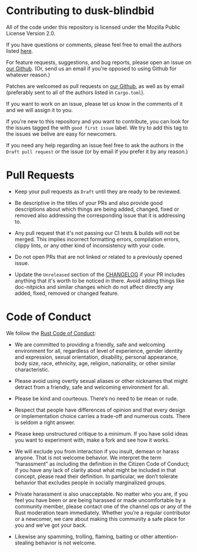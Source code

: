 # Contributing to dusk-blindbid

All of the code under this repository is licensed under the
Mozilla Public License Version 2.0.

If you have questions or comments, please feel free to email the
authors listed [here](https://github.com/dusk-network/dusk-blindbid/blob/master/Cargo.toml#L4).

For feature requests, suggestions, and bug reports, please open an issue on
[our Github](https://github.com/dusk-network/dusk-blindbid). (Or, send us
an email if you're opposed to using Github for whatever reason.)

Patches are welcomed as pull requests on
[our Github](https://github.com/dusk-network/dusk-blindbid), as well as by
email (preferably sent to all of the authors listed in `Cargo.toml`).

If you want to work on an issue, please let us know in the comments of it and
we will assign it to you.

If you're new to this repository and you want to contribute, you can
look for the issues tagged the with `good first issue` label. We try to add this tag
to the issues we belive are easy for newcomers.

If you need any help regarding an issue feel free to ask the authors in the `Draft pull request`
or the issue (or by email if you prefer it by any reason.)

# Pull Requests

- Keep your pull requests as `Draft` until they are ready to be reviewed.

- Be descriptive in the titles of your PRs and also provide good descriptions about
  which things are being added, changed, fixed or removed also addressing the corresponding
  issue that it is addressing to.

- Any pull request that it's not passing our CI tests & builds will not be merged.
  This implies incorrect formatting errors, compilation errors, clippy lints, or any
  other kind of inconsistency with your code.

- Do not open PRs that are not linked or related to a previously opened issue.

- Update the `Unreleased` section of the [CHANGELOG](https://github.com/dusk-network/dusk-blindbid/blob/master/CHANGELOG.md)
  if your PR includes anything that it's worth to be noticed in there. Avoid adding things
  like doc-nitpicks and similar changes which do not affect directly any added,
  fixed, removed or changed feature.

# Code of Conduct

We follow the [Rust Code of Conduct](http://www.rust-lang.org/conduct.html):

- We are committed to providing a friendly, safe and welcoming environment for all, regardless
  of level of experience, gender identity and expression, sexual orientation, disability, personal
  appearance, body size, race, ethnicity, age, religion, nationality, or other similar characteristic.

- Please avoid using overtly sexual aliases or other nicknames that might detract from a friendly,
  safe and welcoming environment for all.

- Please be kind and courteous. There’s no need to be mean or rude.

- Respect that people have differences of opinion and that every design or implementation choice carries
  a trade-off and numerous costs. There is seldom a right answer.

- Please keep unstructured critique to a minimum. If you have solid ideas you want to experiment with, make a fork and see how it works.

- We will exclude you from interaction if you insult, demean or harass anyone. That is not welcome behavior. We interpret the term “harassment” as including the definition in the Citizen Code of Conduct; if you have any lack of clarity about what might be included in that concept, please read their definition. In particular, we don’t tolerate behavior that excludes people in socially marginalized groups.

- Private harassment is also unacceptable. No matter who you are, if you feel you have been or are being harassed or made uncomfortable by a community member, please contact one of the channel ops or any of the Rust moderation team immediately. Whether you’re a regular contributor or a newcomer, we care about making this community a safe place for you and we’ve got your back.

- Likewise any spamming, trolling, flaming, baiting or other attention-stealing behavior is not welcome.
